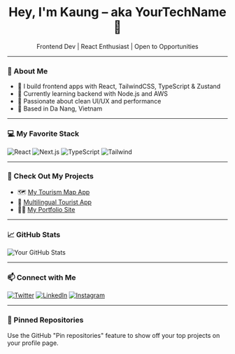 <h1 align="center">Hey, I'm Kaung – aka YourTechName 👋</h1>
<p align="center">Frontend Dev | React Enthusiast | Open to Opportunities</p>

---

### 🚀 About Me
- 🔧 I build frontend apps with React, TailwindCSS, TypeScript & Zustand
- 🧠 Currently learning backend with Node.js and AWS
- 🌱 Passionate about clean UI/UX and performance
- 📍 Based in Da Nang, Vietnam

---

### 💻 My Favorite Stack
![React](https://img.shields.io/badge/-React-61DAFB?style=for-the-badge&logo=react&logoColor=white)
![Next.js](https://img.shields.io/badge/-Next.js-000000?style=for-the-badge&logo=next.js&logoColor=white)
![TypeScript](https://img.shields.io/badge/-TypeScript-3178C6?style=for-the-badge&logo=typescript&logoColor=white)
![Tailwind](https://img.shields.io/badge/-Tailwind-38B2AC?style=for-the-badge&logo=tailwind-css&logoColor=white)

---

### 🧪 Check Out My Projects
- 🗺️ [My Tourism Map App](https://github.com/yourusername/tourism-map)
- 📱 [Multilingual Tourist App](https://github.com/yourusername/multilang-tourist-app)
- 🧑‍💻 [My Portfolio Site](https://github.com/yourusername/portfolio)

---

### 📈 GitHub Stats
![Your GitHub Stats](https://github-readme-stats.vercel.app/api?username=yourusername&show_icons=true&theme=radical)

---

### 📫 Connect with Me
[![Twitter](https://img.shields.io/badge/Twitter-1DA1F2?style=for-the-badge&logo=twitter&logoColor=white)](https://twitter.com/yourprofile)
[![LinkedIn](https://img.shields.io/badge/LinkedIn-blue?style=for-the-badge&logo=linkedin&logoColor=white)](https://linkedin.com/in/yourprofile)
[![Instagram](https://img.shields.io/badge/Instagram-E4405F?style=for-the-badge&logo=instagram&logoColor=white)](https://instagram.com/yourprofile)

---

### 📌 Pinned Repositories
Use the GitHub "Pin repositories" feature to show off your top projects on your profile page.

